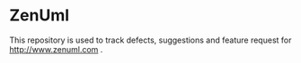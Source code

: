 # ZenUml
This repository is used to track defects, suggestions and feature request for http://www.zenuml.com .
